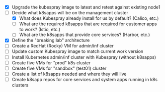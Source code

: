 - [x] Upgrade the kubespray image to latest and retest against existing node1
- [ ] Decide what k8sapps will be on the management cluster
	- [x] What does Kubespray already install for us by default? (Calico, etc.)
	- [ ] What are the required k8sapps that are required for customer apps to work? (Istio, etc.)
	- [ ] What are the k8sapps that provide core services? (Harbor, etc.)
- [x] Define the "breaking lab" architecture
- [ ] Create a RedHat (Rocky) VM for admin/inf cluster
- [ ] Update custom Kubespray image to match current work version
- [ ] Install Kubernetes admin/inf cluster with Kubespray (without k8sapps)
- [ ] Create five VMs for "prod" k8s cluster
- [ ] Create five VMs for "sandbox" (test01) cluster
- [ ] Create a list of k8sapps needed and where they will live
- [ ] Create k8sapp repos for core services and system apps running in k8s clusters